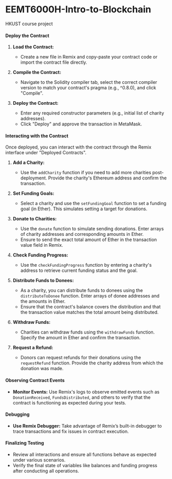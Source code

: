 # EEMT6000H-Intro-to-Blockchain
HKUST course project

#### Deploy the Contract
1. **Load the Contract:**
   - Create a new file in Remix and copy-paste your contract code or import the contract file directly.
  
2. **Compile the Contract:**
   - Navigate to the Solidity compiler tab, select the correct compiler version to match your contract's pragma (e.g., ^0.8.0), and click "Compile".

3. **Deploy the Contract:**
   - Enter any required constructor parameters (e.g., initial list of charity addresses).
   - Click "Deploy" and approve the transaction in MetaMask.

#### Interacting with the Contract
Once deployed, you can interact with the contract through the Remix interface under "Deployed Contracts".

1. **Add a Charity:**
   - Use the `addCharity` function if you need to add more charities post-deployment. Provide the charity's Ethereum address and confirm the transaction.

2. **Set Funding Goals:**
   - Select a charity and use the `setFundingGoal` function to set a funding goal (in Ether). This simulates setting a target for donations.

3. **Donate to Charities:**
   - Use the `donate` function to simulate sending donations. Enter arrays of charity addresses and corresponding amounts in Ether.
   - Ensure to send the exact total amount of Ether in the transaction value field in Remix.

4. **Check Funding Progress:**
   - Use the `checkFundingProgress` function by entering a charity's address to retrieve current funding status and the goal.

5. **Distribute Funds to Donees:**
   - As a charity, you can distribute funds to donees using the `distributeToDonee` function. Enter arrays of donee addresses and the amounts in Ether.
   - Ensure that the contract's balance covers the distribution and that the transaction value matches the total amount being distributed.

6. **Withdraw Funds:**
   - Charities can withdraw funds using the `withdrawFunds` function. Specify the amount in Ether and confirm the transaction.

7. **Request a Refund:**
   - Donors can request refunds for their donations using the `requestRefund` function. Provide the charity address from which the donation was made.

#### Observing Contract Events
- **Monitor Events:** Use Remix's logs to observe emitted events such as `DonationReceived`, `FundsDistributed`, and others to verify that the contract is functioning as expected during your tests.

#### Debugging
- **Use Remix Debugger:** Take advantage of Remix’s built-in debugger to trace transactions and fix issues in contract execution.

#### Finalizing Testing
- Review all interactions and ensure all functions behave as expected under various scenarios.
- Verify the final state of variables like balances and funding progress after conducting all operations.
